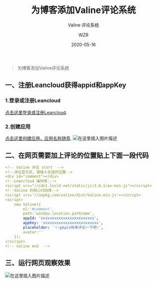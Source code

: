 ﻿---
layout:     post
title:      为博客添加Valine评论系统
subtitle:   Valine 评论系统
date:       2020-05-16
author:     WZR
header-img: img/post-bg-universe.jpg
catalog: true
tags:
    - Valine
---

>为博客添加Valine评论系统

## 一、注册Leancloud获得appid和appKey
### 1.登录或注册Leancloud
[点击这里登录或注册Leancloud](https://leancloud.cn/dashboard/login.html#/signup).
### 2.创建应用
[点击这里创建应用，应用名称随意](https://leancloud.cn/dashboard/applist.html#/newapp).
![在这里插入图片描述](https://img-blog.csdnimg.cn/20200516154302618.png?x-oss-process=image/watermark,type_ZmFuZ3poZW5naGVpdGk,shadow_10,text_aHR0cHM6Ly9ibG9nLmNzZG4ubmV0L3FxXzQzNDU4NjY2,size_16,color_FFFFFF,t_70)
##  二、在网页需要加上评论的位置贴上下面一段代码


```yaml
<!-- Valine 评论 start  -->
<!--评论显示区，请插入合适的位置-->
<div id="comment"></div>
<!--Leancloud 操作库:-->
<script src="//cdn1.lncld.net/static/js/3.6.1/av-min.js"></script>
<!--Valine 的核心代码库-->
<script src='//unpkg.com/valine/dist/Valine.min.js'></script>
<script>
    new Valine({
		el:'#comment',
		path:'window.location.pathname',
        appId: 'xxxxxxxxxxxxxxxxxxxxxxxx',
        appKey: 'xxxxxxxxxxxxxxxxxxxxxxxxx',
        placeholder: 'ヾﾉ≧∀≦)o快来评论一下吧!',
        avatar:''
    });
</script>
<!-- Valine end  -->
```

## 三、运行网页观察效果
![在这里插入图片描述](https://img-blog.csdnimg.cn/20200516154850186.png?x-oss-process=image/watermark,type_ZmFuZ3poZW5naGVpdGk,shadow_10,text_aHR0cHM6Ly9ibG9nLmNzZG4ubmV0L3FxXzQzNDU4NjY2,size_16,color_FFFFFF,t_70)


